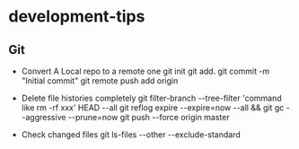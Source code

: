 # development-tips

## Git

* Convert A Local repo to a remote one
git init
git add.
git commit -m "Initial commit"
git remote push add origin

* Delete file histories completely
git filter-branch --tree-filter 'command like rm -rf xxx' HEAD --all
git reflog expire --expire=now --all && git gc --aggressive --prune=now
git push --force origin master

* Check changed files
git ls-files --other --exclude-standard
